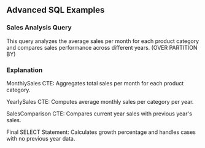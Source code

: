 ## Advanced SQL Examples

### Sales Analysis Query
This query analyzes the average sales per month for each product category and compares sales performance across different years. (OVER PARTITION BY)

### Explanation
MonthlySales CTE: Aggregates total sales per month for each product category.

YearlySales CTE: Computes average monthly sales per category per year.

SalesComparison CTE: Compares current year sales with previous year's sales.

Final SELECT Statement: Calculates growth percentage and handles cases with no previous year data.

